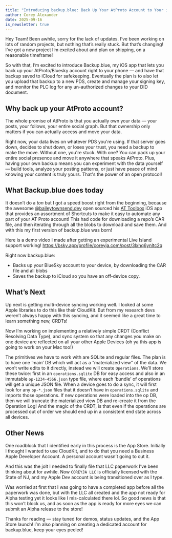 ```yaml
---
title: "Introducing backup.blue: Back Up Your AtProto Account to Your iPhone (or Mac)"
author: Corey Alexander
date: 2025-09-16
is_newsletter: true
---
```


Hey Team! Been awhile, sorry for the lack of updates. I’ve been working on lots of random projects, but nothing that’s really stuck. But that’s changing! I’ve got a new project I’m excited about and plan on shipping, on a reasonable timeframe!

So with that, I’m excited to introduce Backup.blue, my iOS app that lets you back up your AtProto/Bluesky account right to your phone — and have that backup saved to iCloud for safekeeping. Eventually the plan is to also let you upload that backup to a new PDS, create and manage your signing key, and monitor the PLC log for any un-authorized changes to your DID document.

## Why back up your AtProto account?

The whole promise of AtProto is that you actually own your data — your posts, your follows, your entire social graph. But that ownership only matters if you can actually access and move your data.

Right now, your data lives on whatever PDS you're using. If that server goes down, decides to shut down, or loses your trust, you need a backup to make the move.
Without one, you're stuck. With one? You can pack up your entire social presence and move it anywhere that speaks AtProto.
Plus, having your own backup means you can experiment with the data yourself — build tools, analyze your posting patterns, or just have peace of mind knowing your content is truly yours. That's the power of an open protocol!

## What Backup.blue does today

It doesn’t do a _ton_ but I got a speed boost right from the beginning, because the awesome [@baileytownsend.dev](https://bsky.app/profile/baileytownsend.dev) open sourced his [AT Toolbox](https://tangled.sh/@baileytownsend.dev/at_toolbox) iOS app that provides an assortment of Shortcuts to make it easy to automate any part of your AT Proto account!
This had code for downloading a repo’s CAR file, and then iterating through all the blobs to download and save them.
And with this my first version of backup.blue was born!

Here is a demo video I made after getting an experimental Live Island support working!
https://bsky.app/profile/coreyja.com/post/3lxhq6ynltc2q

Right now backup.blue:

- Backs up your BlueSky account to your device, by downloading the CAR file and all blobs
- Saves the backup to iCloud so you have an off-device copy.

## What’s Next

Up next is getting multi-device syncing working well. I looked at some Apple libraries to do this like their CloudKit. But from my research devs weren’t always happy with this syncing, and it seemed like a great time to learn something new, CRDTs!

Now I’m working on implementing a relatively simple CRDT (Conflict Resolving Data Type), and sync system so that any changes you make on one device are reflected on all your other Apple Devices (oh ya this app is going to work on your Mac too!)

The primitives we have to work with are SQLite and regular files.
The plan is to have one ‘main’ DB which will act as a “materialized view” of the data. We won’t write edits to it directly, instead we will create `Operations`. We’ll store these twice: first in an `operations.sqlite` DB for easy access and also in an immutable `op-1234-4566.json` type file, where each ‘bundle’ of operations will get a unique JSON file.
When a device goes to do a sync, it will first look for any `op-*.json` files that it doesn’t have in `operations.sqlite` and imports those operations. If new operations were loaded into the op DB, then we will truncate the materialized view DB and re-create it from the Operation Log! And the magic of the CRDT, is that even if the operations are processed out of order we should end up in a consistent end state across all devices.

## Other News

One roadblock that I identified early in this process is the App Store. Initially I thought I wanted to use CloudKit, and to do that you need a Business Apple Developer Account. A personal account wasn’t going to cut it.

And this was the jolt I needed to finally file that LLC paperwork I’ve been thinking about for awhile. Now `COREYJA LLC` is officially licensed with the State of NJ, and my Apple Dev account is being transitioned over as I type.

Was worried at first that I was going to have a completed app before all the paperwork was done, but with the LLC all created and the app not ready for Alpha testing yet it looks like I mis-calculated there lol. So good news is that this won’t block us, and as soon as the app is ready for more eyes we can submit an Alpha release to the store!

Thanks for reading — stay tuned for demos, status updates, and the App Store launch! I’m also planning on creating a dedicated account for backup.blue, keep your eyes peeled!
